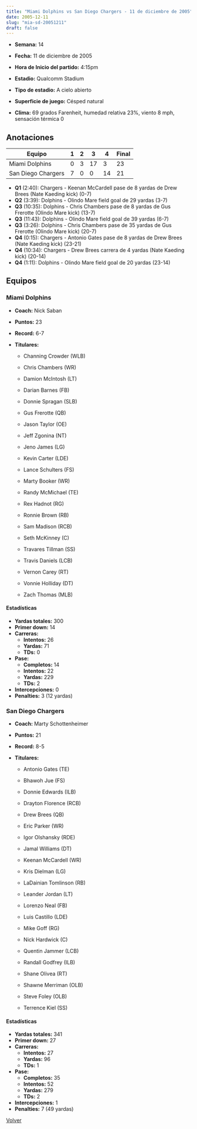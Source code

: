 ```yaml
---
title: "Miami Dolphins vs San Diego Chargers - 11 de diciembre de 2005"
date: 2005-12-11
slug: "mia-sd-20051211"
draft: false
---
```


* **Semana:** 14
* **Fecha:** 11 de diciembre de 2005

* **Hora de Inicio del partido:** 4:15pm
* **Estadio:** Qualcomm Stadium
* **Tipo de estadio:** A cielo abierto
* **Superficie de juego:** Césped natural
* **Clima:** 69 grados Farenheit, humedad relativa 23%, viento 8 mph, sensación térmica 0





## Anotaciones
| Equipo | 1 | 2 | 3 | 4 | Final |
|--------|---|---|---|---|-------|
| Miami Dolphins  | 0 | 3 | 17 | 3  | 23 |
| San Diego Chargers  | 7 | 0 | 0 | 14  | 21 |
* **Q1** (2:40): Chargers - Keenan McCardell pase de 8 yardas de Drew Brees (Nate Kaeding kick) (0-7)
* **Q2** (3:39): Dolphins - Olindo Mare field goal de 29 yardas (3-7)
* **Q3** (10:35): Dolphins - Chris Chambers pase de 8 yardas de Gus Frerotte (Olindo Mare kick) (13-7)
* **Q3** (11:43): Dolphins - Olindo Mare field goal de 39 yardas (6-7)
* **Q3** (3:26): Dolphins - Chris Chambers pase de 35 yardas de Gus Frerotte (Olindo Mare kick) (20-7)
* **Q4** (0:15): Chargers - Antonio Gates pase de 8 yardas de Drew Brees (Nate Kaeding kick) (23-21)
* **Q4** (10:34): Chargers - Drew Brees carrera de 4 yardas (Nate Kaeding kick) (20-14)
* **Q4** (1:11): Dolphins - Olindo Mare field goal de 20 yardas (23-14)


## Equipos


### Miami Dolphins
* **Coach:** Nick Saban
* **Puntos:** 23
* **Record:** 6-7
* **Titulares:** 

  * Channing Crowder (WLB) 

  * Chris Chambers (WR) 

  * Damion McIntosh (LT) 

  * Darian Barnes (FB) 

  * Donnie Spragan (SLB) 

  * Gus Frerotte (QB) 

  * Jason Taylor (OE) 

  * Jeff Zgonina (NT) 

  * Jeno James (LG) 

  * Kevin Carter (LDE) 

  * Lance Schulters (FS) 

  * Marty Booker (WR) 

  * Randy McMichael (TE) 

  * Rex Hadnot (RG) 

  * Ronnie Brown (RB) 

  * Sam Madison (RCB) 

  * Seth McKinney (C) 

  * Travares Tillman (SS) 

  * Travis Daniels (LCB) 

  * Vernon Carey (RT) 

  * Vonnie Holliday (DT) 

  * Zach Thomas (MLB) 

#### Estadísticas
* **Yardas totales:** 300
* **Primer down:** 14
* **Carreras:**
  * **Intentos:** 26
  * **Yardas:** 71
  * **TDs:** 0
* **Pase:**
  * **Completos:** 14
  * **Intentos:** 22
  * **Yardas:** 229
  * **TDs:** 2
* **Intercepciones:** 0
* **Penalties:** 3 (12 yardas)

### San Diego Chargers
* **Coach:** Marty Schottenheimer
* **Puntos:** 21
* **Record:** 8-5
* **Titulares:** 

  * Antonio Gates (TE) 

  * Bhawoh Jue (FS) 

  * Donnie Edwards (ILB) 

  * Drayton Florence (RCB) 

  * Drew Brees (QB) 

  * Eric Parker (WR) 

  * Igor Olshansky (RDE) 

  * Jamal Williams (DT) 

  * Keenan McCardell (WR) 

  * Kris Dielman (LG) 

  * LaDainian Tomlinson (RB) 

  * Leander Jordan (LT) 

  * Lorenzo Neal (FB) 

  * Luis Castillo (LDE) 

  * Mike Goff (RG) 

  * Nick Hardwick (C) 

  * Quentin Jammer (LCB) 

  * Randall Godfrey (ILB) 

  * Shane Olivea (RT) 

  * Shawne Merriman (OLB) 

  * Steve Foley (OLB) 

  * Terrence Kiel (SS) 

#### Estadísticas
* **Yardas totales:** 341
* **Primer down:** 27
* **Carreras:**
  * **Intentos:** 27
  * **Yardas:** 96
  * **TDs:** 1
* **Pase:**
  * **Completos:** 35
  * **Intentos:** 52
  * **Yardas:** 279
  * **TDs:** 2
* **Intercepciones:** 1
* **Penalties:** 7 (49 yardas)


[Volver](/historia/2005)
